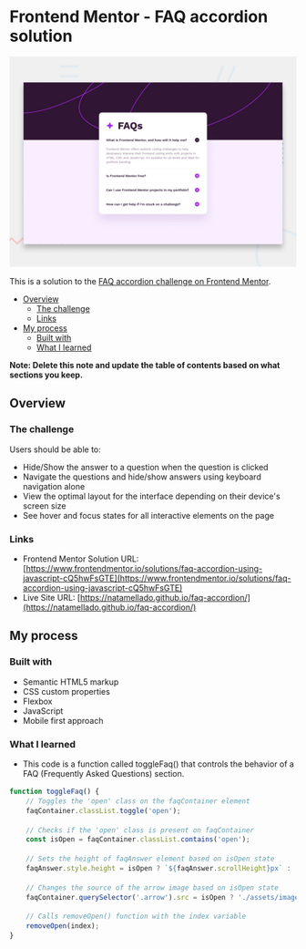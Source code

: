 # Frontend Mentor - FAQ accordion solution

![](./assets/design/desktop-preview.jpg)

This is a solution to the [FAQ accordion challenge on Frontend Mentor](https://www.frontendmentor.io/challenges/faq-accordion-wyfFdeBwBz).

- [Overview](#overview)
  - [The challenge](#the-challenge)
  - [Links](#links)
- [My process](#my-process)
  - [Built with](#built-with)
  - [What I learned](#what-i-learned)

**Note: Delete this note and update the table of contents based on what sections you keep.**

## Overview

### The challenge

Users should be able to:

- Hide/Show the answer to a question when the question is clicked
- Navigate the questions and hide/show answers using keyboard navigation alone
- View the optimal layout for the interface depending on their device's screen size
- See hover and focus states for all interactive elements on the page

### Links

- Frontend Mentor Solution URL: [https://www.frontendmentor.io/solutions/faq-accordion-using-javascript-cQ5hwFsGTE](https://www.frontendmentor.io/solutions/faq-accordion-using-javascript-cQ5hwFsGTE)
- Live Site URL: [https://natamellado.github.io/faq-accordion/](https://natamellado.github.io/faq-accordion/)

## My process

### Built with

- Semantic HTML5 markup
- CSS custom properties
- Flexbox
- JavaScript
- Mobile first approach

### What I learned

* This code is a function called toggleFaq() that controls the behavior of a FAQ (Frequently Asked Questions) section.

```js
function toggleFaq() {
    // Toggles the 'open' class on the faqContainer element
    faqContainer.classList.toggle('open');
    
    // Checks if the 'open' class is present on faqContainer
    const isOpen = faqContainer.classList.contains('open');
    
    // Sets the height of faqAnswer element based on isOpen state
    faqAnswer.style.height = isOpen ? `${faqAnswer.scrollHeight}px` : '0px';
    
    // Changes the source of the arrow image based on isOpen state
    faqContainer.querySelector('.arrow').src = isOpen ? './assets/images/icon-minus.svg' : './assets/images/icon-plus.svg';
    
    // Calls removeOpen() function with the index variable
    removeOpen(index);
}
```



